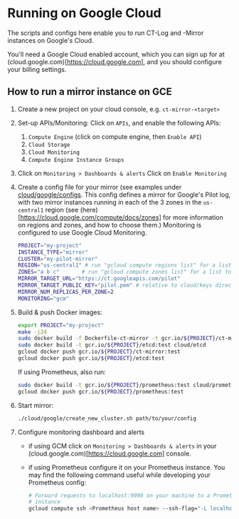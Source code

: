 Running on Google Cloud
=======================

The scripts and configs here enable you to run CT-Log and -Mirror instances on
Google's Cloud.

You'll need a Google Cloud enabled account, which you can sign up for at
(cloud.google.com)[https://cloud.google.com], and you should configure your billing settings.

How to run a mirror instance on GCE
-----------------------------------

1. Create a new project on your cloud console, e.g. `ct-mirror-<target>`
1. Set-up APIs/Monitoring:
   Click on `APIs`, and enable the following APIs:
   1. `Compute Engine` (click on compute engine, then `Enable API`)
   1. `Cloud Storage`
   1. `Cloud Monitoring`
   1. `Compute Engine Instance Groups`
1. Click on `Monitoring > Dashboards & alerts`
   Click on `Enable Monitoring`
1. Create a config file for your mirror (see examples under [cloud/google/configs](https://github.com/google/certificate-transparency/cloud/google/configs).
   This config defines a mirror for Google's Pilot log, with two mirror
   instances running in each of the 3 zones in the `us-central1` region (see
   (here)[https://cloud.google.com/compute/docs/zones] for more information
   on regions and zones, and how to choose them.)  Monitoring is configured to
   use Google Cloud Monitoring.

   ```bash
   PROJECT="my-project"
   INSTANCE_TYPE="mirror"
   CLUSTER="my-pilot-mirror"
   REGION="us-central1" # run "gcloud compute regions list" for a list to choose from
   ZONES="a b c"       # run "gcloud compute zones list" for a list to choose from
   MIRROR_TARGET_URL="https://ct.googleapis.com/pilot"
   MIRROR_TARGET_PUBLIC_KEY="pilot.pem" # relative to cloud/keys directory.
   MIRROR_NUM_REPLICAS_PER_ZONE=2
   MONITORING="gcm"
   ```

1. Build & push Docker images:

   ```bash
   export PROJECT="my-project"
   make -j24
   sudo docker build -f Dockerfile-ct-mirror -t gcr.io/${PROJECT}/ct-mirror:test .
   sudo docker build -t gcr.io/${PROJECT}/etcd:test cloud/etcd
   gcloud docker push gcr.io/${PROJECT}/ct-mirror:test
   gcloud docker push gcr.io/${PROJECT}/etcd:test
   ```

   If using Prometheus, also run:

   ```bash
   sudo docker build -t gcr.io/${PROJECT}/prometheus:test cloud/prometheus`
   gcloud docker push gcr.io/${PROJECT}/prometheus:test
   ```

1. Start mirror:

   ```bash
   ./cloud/google/create_new_cluster.sh path/to/your/config
   ```

1. Configure monitoring dashboard and alerts
   * if using GCM click on `Monitoring > Dashboards & alerts` in your (cloud.google.com)[https://cloud.google.com]
     console.
   * if using Prometheus configure it on your Prometheus instance.
     You may find the following command useful while developing your Prometheus
     config:

     ```bash
     # Forward requests to localhost:9090 on your machine to a Prometheus
     # instance
     gcloud compute ssh <Prometheus host name> --ssh-flag="-L localhost:9090:localhost:9090"
     ```

